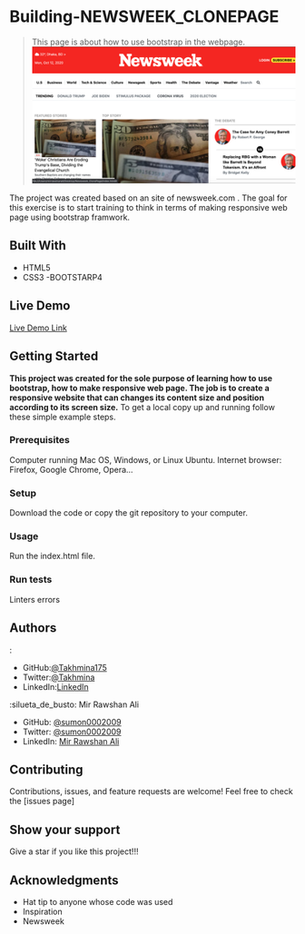 # Building-NEWSWEEK_CLONEPAGE
> This page is about how to use bootstrap in the webpage.
![screenshot](./images/desktopnew.png)


The project was created based on an  site of newsweek.com . The goal for this exercise is to start training  to think in terms of making responsive web page using bootstrap framwork.
## Built With
- HTML5
- CSS3
-BOOTSTARP4
## Live Demo
[Live Demo Link](https://rawcdn.githack.com/Takhmina175/Newsweek_ClonePage/1c8410374fd29c6525ec253995efccc856193fa4/index.html)
## Getting Started
**This project was created for the sole purpose of learning how to use bootstrap, how to make responsive web page. The job is to create a responsive website that can changes its content size and position according to its screen size.**
To get a local copy up and running follow these simple example steps.
### Prerequisites
Computer running Mac OS, Windows, or Linux Ubuntu.
Internet browser: Firefox, Google Chrome, Opera...
### Setup
Download the code or copy the git repository to your computer.
### Usage
Run the index.html file.
### Run tests
Linters errors

## Authors
:
- GitHub:[@Takhmina175](https://github.com/Takhmina175) 
- Twitter:[@Takhmina](https://twitter.com/Takhmin73630110) 
- LinkedIn:[LinkedIn](https://www.linkedin.com/in/takhmina-makhkamova-7628136b/) 

:silueta_de_busto:  Mir Rawshan Ali
- GitHub: [@sumon0002009](https://github.com/sumon0002001)
- Twitter: [@sumon0002009](https://twitter.com/Sumon0002009)
- LinkedIn: [Mir Rawshan Ali](https://www.linkedin.com/in/mir-rawshan-ali-27b6a5198/)

##  Contributing
Contributions, issues, and feature requests are welcome!
Feel free to check the [issues page]

## Show your support
Give a star if you like this project!!!

## Acknowledgments
- Hat tip to anyone whose code was used
- Inspiration
- Newsweek
